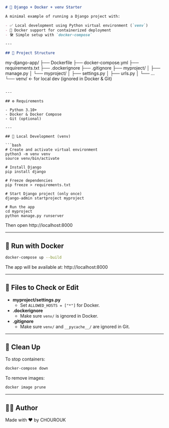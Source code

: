 ```markdown
# 🐍 Django + Docker + venv Starter

A minimal example of running a Django project with:

- ✅ Local development using Python virtual environment (`venv`)
- 🐳 Docker support for containerized deployment
- 🛠️ Simple setup with `docker-compose`

---

## 📁 Project Structure

```
my-django-app/
├── Dockerfile
├── docker-compose.yml
├── requirements.txt
├── .dockerignore
├── .gitignore
├── myproject/
│   ├── manage.py
│   └── myproject/
│       ├── settings.py
│       ├── urls.py
│       └── ...
└── venv/  ← for local dev (ignored in Docker & Git)
```

---

## ⚙️ Requirements

- Python 3.10+
- Docker & Docker Compose
- Git (optional)

---

## 🧪 Local Development (venv)

```bash
# Create and activate virtual environment
python3 -m venv venv
source venv/bin/activate

# Install Django
pip install django

# Freeze dependencies
pip freeze > requirements.txt

# Start Django project (only once)
django-admin startproject myproject

# Run the app
cd myproject
python manage.py runserver
```

Then open http://localhost:8000

---

## 🐳 Run with Docker

```bash
docker-compose up --build
```

The app will be available at: http://localhost:8000

---

## 📂 Files to Check or Edit

- **myproject/settings.py**
  - Set `ALLOWED_HOSTS = ["*"]` for Docker.
- **.dockerignore**
  - Make sure `venv/` is ignored in Docker.
- **.gitignore**
  - Make sure `venv/` and `__pycache__/` are ignored in Git.

---

## 🧼 Clean Up

To stop containers:

```bash
docker-compose down
```

To remove images:

```bash
docker image prune
```

---

## 🧑‍💻 Author

Made with ❤️ by CHOUROUK

